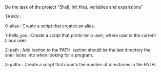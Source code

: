 Do the task of the project "Shell, init files, variables and expansions"

TASKS :

0-alias : Create a script that creates an alias.

1-hello_you : Create a script that prints hello user, where user is the current Linux user.

2-path : Add /action to the PATH. /action should be the last directory the shell looks into when looking for a program.

3-paths : Create a script that counts the number of directories in the PATH.
